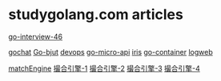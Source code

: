 # studygolang.com articles

[go-interview-46](https://mp.weixin.qq.com/s?__biz=MzI2MDA1MTcxMg==&mid=500983295&idx=1&sn=37ef907efb6d8a7bd3b82b98d84070ad&chksm=724743904530ca861faec3b3172edf176468f4773e3ef6f08cb94c73e0d8517e6f115387d8d1&mpshare=1&scene=1&srcid=1116ivfN1p34cdqpqgz0Rg4D&sharer_sharetime=1573873721091&sharer_shareid=be082b9b55860bca135c279cbeb97d77&key=b84ee3589849589977259508fbd9c1904b2297a5d2d856ca33c7fe772901660d90cc3f80bcebee5e92b1fafc463d8470d6774600185ed1328c885d65ce17cbe8fa85f92cd5d79870fecf43bd5239fb17&ascene=1&uin=MjYyMTk4OTk4NA%3D%3D&devicetype=Windows+10&version=62070158&lang=zh_CN&pass_ticket=JImzgQmuk0hEOlNuPnmJcDktxWkDr%2FjyAiAUvI5bZdd2UKZdTuUeSfJAXihXzFMm)

[gochat](https://github.com/LockGit/gochat)
[Go-bjut](https://github.com/YahuiAn/Go-bjut)
[devops](https://studygolang.com/articles/24676#reply0)
[go-micro-api](https://github.com/wyanlord/go-micro-api)
[iris](https://github.com/wyanlord/golang-iris-web)
[go-container](https://studygolang.com/articles/24773#reply0)
[logweb](https://github.com/ningxin18/logweb)

[matchEngine](https://github.com/viabtc/viabtc_exchange_server)
[撮合引擎-1](https://studygolang.com/articles/24724?fr=sidebar)
[撮合引擎-2](https://mp.weixin.qq.com/s?__biz=MzA5OTI1NDE0Mw==&mid=2652493969&idx=1&sn=c55e5fa3fe1953c2d72b85d9959ef10b&chksm=8b685281bc1fdb9701e8f006d43569dd6a094866f0f74afc496b3906d8e08a65898a42ed8c87&mpshare=1&scene=1&srcid=&sharer_sharetime=1574056639555&sharer_shareid=be082b9b55860bca135c279cbeb97d77&pass_ticket=Zdl2Jc7fygw4JI94BW16kjkEJGcAW3H2LUdGae39SvAhH7%2FSd42hlHPa%2FiYxQV0n#rd)
[撮合引擎-3](https://mp.weixin.qq.com/s?__biz=MzA5OTI1NDE0Mw==&mid=2652493987&idx=1&sn=58303882f2bfc33fa7e04b6042850a55&chksm=8b6852b3bc1fdba52a426be81fa94d8d09828fc6a6f6ed5f78164db6312da5be8ca11117f4a9&mpshare=1&scene=1&srcid=&sharer_sharetime=1574125404656&sharer_shareid=be082b9b55860bca135c279cbeb97d77&key=59770f4d1663a04268ecea01732cf2b95f9e063b842b41a05870e683c51e2a87c43b08265b7c5654bf305cc40029fbacb5adab88cc4bc4cdd39b1dfd7158406d38f33fe55a7a7bc108b29ffd4202648e&ascene=1&uin=MjYyMTk4OTk4NA%3D%3D&devicetype=Windows+10&version=62070158&lang=zh_CN&pass_ticket=rSG1SYNWGIXYyruCOVqHISJvfM3N3Y4qHzINBvwVBRSp1m5FBDdc7T3GbLBBnE%2Bh)
[撮合引擎-4](https://mp.weixin.qq.com/s?__biz=MzA5OTI1NDE0Mw==&mid=2652493993&idx=1&sn=6e7500d2141a0ca9a37b1a00e42746af&chksm=8b6852b9bc1fdbafb686804d1ab8d905e43350530f28c715c0da07d46f8bb5e27ff284a3596c&mpshare=1&scene=1&srcid=&sharer_sharetime=1574349539476&sharer_shareid=be082b9b55860bca135c279cbeb97d77&pass_ticket=o%2FAfpN9hwa197CfLDzQ%2Fr%2FuTrnS0A%2Fea5ujQlyaz6l%2B3rPABdN5y38LqtEqt9ZNN#rd)
